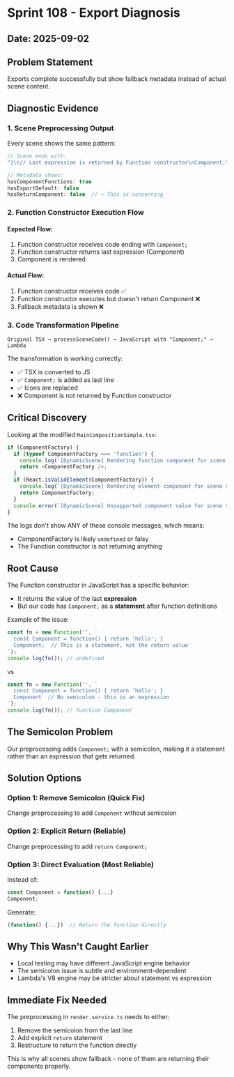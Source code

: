 # Sprint 108 - Export Diagnosis

## Date: 2025-09-02

## Problem Statement
Exports complete successfully but show fallback metadata instead of actual scene content.

## Diagnostic Evidence

### 1. Scene Preprocessing Output
Every scene shows the same pattern:
```javascript
// Scene ends with:
"}\n// Last expression is returned by Function constructor\nComponent;\n"

// Metadata shows:
hasComponentFunctions: true
hasExportDefault: false
hasReturnComponent: false  // ← This is concerning
```

### 2. Function Constructor Execution Flow

#### Expected Flow:
1. Function constructor receives code ending with `Component;`
2. Function constructor returns last expression (Component)
3. Component is rendered

#### Actual Flow:
1. Function constructor receives code ✅
2. Function constructor executes but doesn't return Component ❌
3. Fallback metadata is shown ❌

### 3. Code Transformation Pipeline

```
Original TSX → processSceneCode() → JavaScript with "Component;" → Lambda
```

The transformation is working correctly:
- ✅ TSX is converted to JS
- ✅ `Component;` is added as last line
- ✅ Icons are replaced
- ❌ Component is not returned by Function constructor

## Critical Discovery

Looking at the modified `MainCompositionSimple.tsx`:
```javascript
if (ComponentFactory) {
  if (typeof ComponentFactory === 'function') {
    console.log(`[DynamicScene] Rendering function component for scene ${index}`);
    return <ComponentFactory />;
  }
  if (React.isValidElement(ComponentFactory)) {
    console.log(`[DynamicScene] Rendering element component for scene ${index}`);
    return ComponentFactory;
  }
  console.error(`[DynamicScene] Unsupported component value for scene ${index}:`, ComponentFactory);
}
```

The logs don't show ANY of these console messages, which means:
- ComponentFactory is likely `undefined` or falsy
- The Function constructor is not returning anything

## Root Cause

The Function constructor in JavaScript has a specific behavior:
- It returns the value of the last **expression**
- But our code has `Component;` as a **statement** after function definitions

Example of the issue:
```javascript
const fn = new Function('', `
  const Component = function() { return 'hello'; }
  Component;  // This is a statement, not the return value
`);
console.log(fn()); // undefined
```

vs

```javascript
const fn = new Function('', `
  const Component = function() { return 'hello'; }
  Component  // No semicolon - this is an expression
`);
console.log(fn()); // function Component
```

## The Semicolon Problem

Our preprocessing adds `Component;` with a semicolon, making it a statement rather than an expression that gets returned.

## Solution Options

### Option 1: Remove Semicolon (Quick Fix)
Change preprocessing to add `Component` without semicolon

### Option 2: Explicit Return (Reliable)
Change preprocessing to add `return Component;`

### Option 3: Direct Evaluation (Most Reliable)
Instead of:
```javascript
const Component = function() {...}
Component;
```

Generate:
```javascript
(function() {...})  // Return the function directly
```

## Why This Wasn't Caught Earlier

- Local testing may have different JavaScript engine behavior
- The semicolon issue is subtle and environment-dependent
- Lambda's V8 engine may be stricter about statement vs expression

## Immediate Fix Needed

The preprocessing in `render.service.ts` needs to either:
1. Remove the semicolon from the last line
2. Add explicit `return` statement
3. Restructure to return the function directly

This is why all scenes show fallback - none of them are returning their components properly.